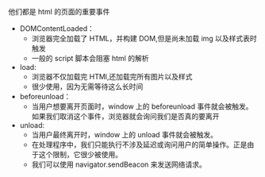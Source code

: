 他们都是 html 的页面的重要事件

- DOMContentLoaded：
  - 浏览器完全加载了 HTML，并构建 DOM,但是尚未加载 img 以及样式表时触发
  - 一般的 script 脚本会阻塞 html 的解析
- load:
  - 浏览器不仅加载完 HTMl,还加载完所有图片以及样式
  - 很少使用，因为无需等待这么长时间
- beforeunload：
  - 当用户想要离开页面时，window 上的 beforeunload 事件就会被触发。如果我们取消这个事件，浏览器就会询问我们是否真的要离开
- unload:
  - 当用户最终离开时，window 上的 unload 事件就会被触发。
  - 在处理程序中，我们只能执行不涉及延迟或询问用户的简单操作。正是由于这个限制，它很少被使用。
  - 我们可以使用 navigator.sendBeacon 来发送网络请求。

[兼容性 监听页面关闭发送请求]: https://cloud.tencent.com/developer/article/1875514

